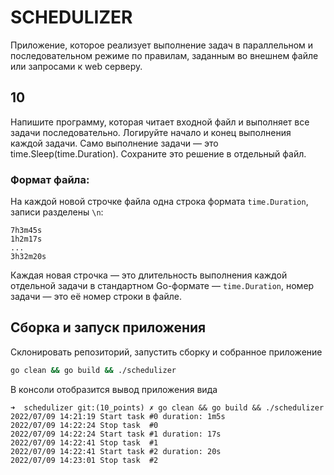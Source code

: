 # SCHEDULIZER

Приложение, которое реализует выполнение задач в параллельном и последовательном режиме по правилам, заданным во внешнем файле или запросами к web серверу. 
## 10

Напишите программу, которая читает входной файл и выполняет все задачи последовательно. Логируйте начало и конец выполнения каждой задачи. Само выполнение задачи — это time.Sleep(time.Duration). Сохраните это решение в отдельный файл.
### Формат файла:
На каждой новой строчке файла одна строка формата `time.Duration`, записи разделены `\n`:
```text
7h3m45s
1h2m17s
...
3h32m20s
```
Каждая новая строчка — это длительность выполнения каждой отдельной задачи в стандартном Go-формате — `time.Duration`, номер задачи — это её номер строки в файле.

## Сборка и запуск приложения 
Склонировать репозиторий, запустить сборку и собранное приложение 
```bash
go clean && go build && ./schedulizer
```
В консоли отобразится вывод приложения вида
```text
➜  schedulizer git:(10_points) ✗ go clean && go build && ./schedulizer
2022/07/09 14:21:19 Start task #0 duration: 1m5s
2022/07/09 14:22:24 Stop task  #0
2022/07/09 14:22:24 Start task #1 duration: 17s
2022/07/09 14:22:41 Stop task  #1
2022/07/09 14:22:41 Start task #2 duration: 20s
2022/07/09 14:23:01 Stop task  #2
```
